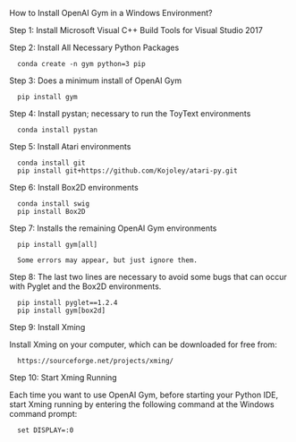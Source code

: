 How to Install OpenAI Gym in a Windows Environment?

Step 1: Install Microsoft Visual C++ Build Tools for Visual Studio 2017

Step 2: Install All Necessary Python Packages

      conda create -n gym python=3 pip

Step 3: Does a minimum install of OpenAI Gym

      pip install gym

Step 4: Install pystan; necessary to run the ToyText environments

      conda install pystan

Step 5: Install Atari environments

      conda install git
      pip install git+https://github.com/Kojoley/atari-py.git
      

Step 6: Install Box2D environments

      conda install swig
      pip install Box2D

Step 7: Installs the remaining OpenAI Gym environments

      pip install gym[all]

      Some errors may appear, but just ignore them.

Step 8: The last two lines are necessary to avoid some bugs that can occur with Pyglet and the Box2D environments.

      pip install pyglet==1.2.4
      pip install gym[box2d] 

Step 9:  Install Xming

Install Xming on your computer, which can be downloaded for free from:

      https://sourceforge.net/projects/xming/

Step 10: Start Xming Running

Each time you want to use OpenAI Gym, before starting your Python IDE, start Xming running by entering the following command at the Windows command prompt:

      set DISPLAY=:0

